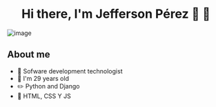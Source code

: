 <div align="center">
<h1 align="center"> Hi there, I'm Jefferson Pérez 👋 👋</h1>
</div>

![image](https://github.com/user-attachments/assets/221f7986-4d2f-4cda-99bd-5b1186561cbe)


## About me

- 📲 Sofware development technologist
- 🎥 I'm 29 years old
- ✏️ Python and Django
- 📗 HTML, CSS Y JS
<br>
                                    
                                    
               
